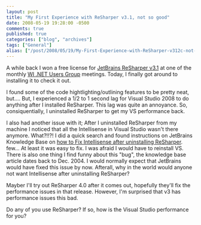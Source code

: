 ```yaml
---
layout: post
title: "My First Experience with ReSharper v3.1, not so good"
date: 2008-05-19 19:28:00 -0500
comments: true
published: true
categories: ["blog", "archives"]
tags: ["General"]
alias: ["/post/2008/05/19/My-First-Experience-with-ReSharper-v312c-not-so-good", "/post/2008/05/19/my-first-experience-with-resharper-v312c-not-so-good"]
---
```

<!-- more -->
<p>
A while back I won a free license for <a href="http://www.jetbrains.com/resharper/index.html">JetBrains ReSharper v3.1</a> at one of the monthly <a href="http://wi-ineta.org">WI .NET Users Group</a> meetings. Today, I finally got around to installing it to check it out.
</p>
<p>
I found some of the code hightlighting/outlining features to be pretty neat, but.... But, I experienced a 1/2 to 1 second lag for Visual Studio 2008&nbsp;to do anything after I installed ReSharper. This lag was quite an annoyance. So, consiquentially,&nbsp;I uninstalled ReSharper to get my VS performance back.
</p>
<p>
I also had another issue with it; After I uninstalled ReSharper from my machine I noticed that all the Intellisense in Visual Studio wasn&#39;t there anymore. What?!!?! I did a quick search and found instructions on JetBrains Knowledge Base on <a href="http://support.jetbrains.com/kb/entry.jspa?categoryID=28&amp;externalID=141">how to Fix Intellisense after uninstalling ReSharper</a>. few... At least it was easy to fix. I was afraid I would have to reinstall VS. There is also one thing I find funny about this &quot;bug&quot;, the knowledge base article dates back to Dec. 2004. I would normally expect that JetBrains would have fixed this issue by now. Afterall, why in the world would anyone not want Intellisense after uninstalling ReSharper?
</p>
<p>
Mayber I&#39;ll try out ReSharper 4.0 after it comes out, hopefully they&#39;ll fix the performance issues in that release. However, I&#39;m surprised that v3 has performance issues this bad.
</p>
<p>
Do any of you use ReSharper? If so, how is the Visual Studio performance for you?
</p>
